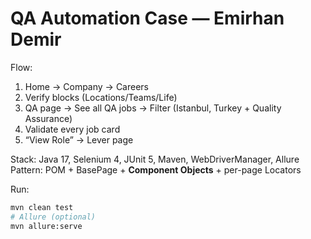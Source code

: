 # QA Automation Case — Emirhan Demir

Flow:
1) Home → Company → Careers
2) Verify blocks (Locations/Teams/Life)
3) QA page → See all QA jobs → Filter (Istanbul, Turkey + Quality Assurance)
4) Validate every job card
5) “View Role” → Lever page

Stack: Java 17, Selenium 4, JUnit 5, Maven, WebDriverManager, Allure  
Pattern: POM + BasePage + **Component Objects** + per-page Locators

Run:
```bash
mvn clean test
# Allure (optional)
mvn allure:serve
